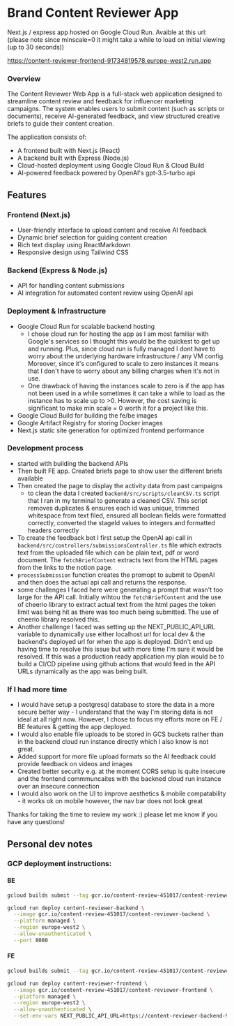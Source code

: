# Brand Content Reviewer App


Next.js / express app hosted on Google Cloud Run. Avaible at this url:
(please note since minscale=0 it might take a while to load on initial viewing (up to 30 seconds))

https://content-reviewer-frontend-91734819578.europe-west2.run.app


### Overview
The Content Reviewer Web App is a full-stack web application designed to streamline content review and feedback for influencer marketing campaigns. The system enables users to submit content (such as scripts or documents), receive AI-generated feedback, and view structured creative briefs to guide their content creation.

The application consists of:
- A frontend built with Next.js (React)
- A backend built with Express (Node.js)
- Cloud-hosted deployment using Google Cloud Run & Cloud Build
- AI-powered feedback powered by OpenAI's gpt-3.5-turbo api


## Features
### Frontend (Next.js)
- User-friendly interface to upload content and receive AI feedback
- Dynamic brief selection for guiding content creation
- Rich text display using ReactMarkdown
- Responsive design using Tailwind CSS


### Backend (Express & Node.js)
- API for handling content submissions
- AI integration for automated content review using OpenAI api

### Deployment & Infrastructure
- Google Cloud Run for scalable backend hosting
  - I chose cloud run for hosting the app as I am most familiar with Google's services so I thought this would be the quickest to get up and running. Plus, since cloud run is fully managed I dont have to worry about the underlying hardware infrastructure / any VM config. Moreover, since it's configured to scale to zero instances it means that I don't have to worry about any billing charges when it's not in use. 
  - One drawback of having the instances scale to zero is if the app has not been used in a while sometimes it can take a while to load as the instance has to scale up to >0. However, the cost saving is significant to make min scale = 0 worth it for a project like this.
- Google Cloud Build for building the fe/be images
- Google Artifact Registry for storing Docker images
- Next.js static site generation for optimized frontend performance

### Development process
- started with building the backend APIs 
- Then built FE app. Created briefs page to show user the different briefs available
- Then created the page to display the activity data from past campaigns
  - to clean the data I created `backend/src/scripts/cleanCSV.ts` script that I ran in my terminal to generate a cleaned CSV. This script removes duplicates & ensures each id was unique, trimmed whitespace from text filed, ensured all boolean fields were formatted correctly, converted the stageId values to integers and formatted headers correctly
- To create the feedback bot I first setup the OpenAI api call in `backend/src/controllers/submissionsController.ts` file which extracts text from the uploaded file which can be plain text, pdf or word document. The `fetchBriefContent` extracts text from the HTML pages from the links to the notion page. 
- `processSubmission` function creates the promopt to submit to OpenAI and then does the actual api call and returns the response.
- some challenges I faced here were generating a prompt that wasn't too large for the API call. Initially wihtou the `fetchBriefContent` and the use of cheerio library to extract actual text from the html pages the token limit was being hit as there was too much being submitted. The use of cheerio library resolved this.
- Another challenge I faced was setting up the NEXT_PUBLIC_API_URL variable to dynamically use either localhost url for local dev & the backend's deployed url for when the app is deployed. Didn't end up having time to resolve this issue but with more time I'm sure it would be resolved. If this was a production ready application my plan would be to build a CI/CD pipeline using github actions that would feed in the API URLs dynamically as the app was being built.


### If I had more time
- I would have setup a postgresql database to store the data in a more secure better way - I understand that the way I'm storing data is not ideal at all right now. However, I chose to focus my efforts more on FE / BE features & getting the app deployed. 
- I would also enable file uploads to be stored in GCS buckets rather than in the backend cloud run instance directly which I also know is not great. 
- Added support for more file upload formats so the AI feedback could provide feedback on videos and images
- Created better security e.g. at the moment CORS setup is quite insecure and the frontend commmuncaites with the backned cloud run instance over an insecure connection
- I would also work on the UI to improve aesthetics & mobile compatability - it works ok on mobile however, the nav bar does not look great

Thanks for taking the time to review my work :) please let me know if you have any questions!

## Personal dev notes

### GCP deployment instructions:

#### BE
```bash
gcloud builds submit --tag gcr.io/content-review-451017/content-reviewer-backend

gcloud run deploy content-reviewer-backend \
  --image gcr.io/content-review-451017/content-reviewer-backend \
  --platform managed \
  --region europe-west2 \
  --allow-unauthenticated \
  --port 8080
```

#### FE

```bash
gcloud builds submit --tag gcr.io/content-review-451017/content-reviewer-frontend

gcloud run deploy content-reviewer-frontend \
  --image gcr.io/content-review-451017/content-reviewer-frontend \
  --platform managed \
  --region europe-west2 \
  --allow-unauthenticated \
  --set-env-vars NEXT_PUBLIC_API_URL=https://content-reviewer-backend-91734819578.europe-west2.run.app
```